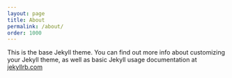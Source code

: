 ```yaml
---
layout: page
title: About
permalink: /about/
order: 1000
---
```


This is the base Jekyll theme. You can find out more info about customizing your Jekyll theme, as well as basic Jekyll usage documentation at [jekyllrb.com](http://jekyllrb.com/)

